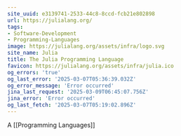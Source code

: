 ```yaml
---
site_uuid: e3139741-2533-44c8-8ccd-fcb21e802898
url: https://julialang.org/
tags:
- Software-Development
- Programming-Languages
image: https://julialang.org/assets/infra/logo.svg
site_name: Julia
title: The Julia Programming Language
favicon: https://julialang.org/assets/infra/julia.ico
og_errors: 'true'
og_last_error: '2025-03-07T05:36:39.032Z'
og_error_message: 'Error occurred'
jina_last_request: '2025-03-09T06:45:07.756Z'
jina_error: 'Error occurred'
og_last_fetch: '2025-03-07T05:19:02.896Z'
---
```


A [[Programming Languages]]

